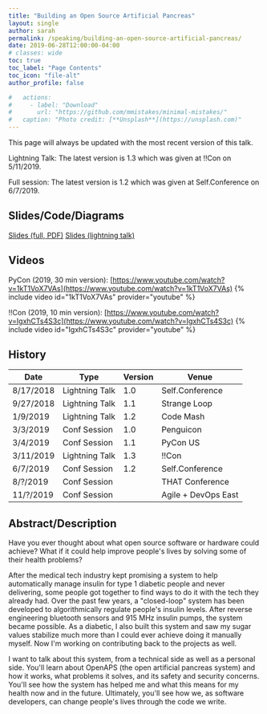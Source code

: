 ```yaml
---
title: "Building an Open Source Artificial Pancreas"
layout: single
author: sarah
permalink: /speaking/building-an-open-source-artificial-pancreas/
date: 2019-06-28T12:00:00-04:00
# classes: wide
toc: true
toc_label: "Page Contents"
toc_icon: "file-alt"
author_profile: false

#   actions:
#     - label: "Download"
#       url: "https://github.com/mmistakes/minimal-mistakes/"
#   caption: "Photo credit: [**Unsplash**](https://unsplash.com)"
---
```


This page will always be updated with the most recent version of this talk. 

Lightning Talk: The latest version is 1.3 which was given at !!Con on 5/11/2019.

Full session: The latest version is 1.2 which was given at Self.Conference on 6/7/2019.

## Slides/Code/Diagrams

[Slides (full, PDF)](https://github.com/geekygirlsarah/talk-building_open_source_artificial_pancreas/raw/master/Building%20an%20Open%20Source%20Artificial%20Pancreas%20(long%20session).pdf) 
[Slides (lightning talk)](https://slides.com/geekygirlsarah/i-built-an-artificial-pancreas#/live)

## Videos

PyCon (2019, 30 min version): [https://www.youtube.com/watch?v=1kT1VoX7VAs](https://www.youtube.com/watch?v=1kT1VoX7VAs)
{% include video id="1kT1VoX7VAs" provider="youtube" %}

!!Con (2019, 10 min version): [https://www.youtube.com/watch?v=IgxhCTs4S3c](https://www.youtube.com/watch?v=IgxhCTs4S3c)
{% include video id="IgxhCTs4S3c" provider="youtube" %}

## History

Date      | Type           | Version | Venue
--------- | -------------- | ------- | ------
8/17/2018 | Lightning Talk | 1.0     | Self.Conference
9/27/2018 | Lightning Talk | 1.1     | Strange Loop
1/9/2019  | Lightning Talk | 1.2     | Code Mash
3/3/2019  | Conf Session   | 1.0     | Penguicon
3/4/2019  | Conf Session   | 1.1     | PyCon US
3/11/2019 | Lightning Talk | 1.3     | !!Con
6/7/2019  | Conf Session   | 1.2     | Self.Conference
8/?/2019  | Conf Session   |         | THAT Conference
11/?/2019 | Conf Session   |         | Agile + DevOps East

## Abstract/Description

Have you ever thought about what open source software or hardware could achieve? What if it could help improve people's 
lives by solving some of their health problems?

After the medical tech industry kept promising a system to help automatically manage insulin for type 1 diabetic people 
and never delivering, some people got together to find ways to do it with the tech they already had. Over the past few 
years, a "closed-loop" system has been developed to algorithmically regulate people's insulin levels. After reverse 
engineering bluetooth sensors and 915 MHz insulin pumps, the system became possible. As a diabetic, I also built this 
system and saw my sugar values stabilize much more than I could ever achieve doing it manually myself. Now I'm working 
on contributing back to the projects as well.

I want to talk about this system, from a technical side as well as a personal side. You'll learn about OpenAPS (the 
open artificial pancreas system) and how it works, what problems it solves, and its safety and security concerns. 
You'll see how the system has helped me and what this means for my health now and in the future. Ultimately, you'll see 
how we, as software developers, can change people's lives through the code we write.

<!-- ## Talk Outline

...

## Transcript

...

-->